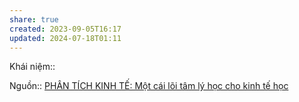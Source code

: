 ```yaml
---
share: true
created: 2023-09-05T16:17
updated: 2024-07-18T01:11
---
```

Khái niệm:: 

Nguồn:: [PHÂN TÍCH KINH TẾ: Một cái lõi tâm lý học cho kinh tế học](http://www.phantichkinhte123.com/2018/09/mot-cai-loi-tam-ly-hoc-cho-kinh-te-hoc.html)